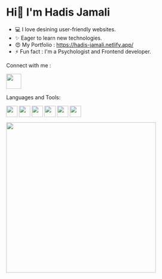       
  <h1> Hi👋 I'm Hadis Jamali</h1>
  
 - 💻 I love desining user-friendly websites.
 - ✨ Eager to learn new technologies.
 - 😍 My Portfolio : https://hadis-jamali.netlify.app/ 
 - ⚡ Fun fact : I'm a Psychologist and Frontend developer.

  Connect with me :

<a href="https://www.linkedin.com/in/hadisjamali/" target="blank"><img align="center" src="https://github.com/Hadis-jamali/Hadis-jamali/assets/132214893/1947be52-236b-4a25-9882-3b65d1ebca9b" height="40" /></a>

 Languages and Tools:

 <a href="#" target="blank"><img align="center" src="https://github.com/Hadis-jamali/Hadis-jamali/assets/132214893/300e6e0c-e91c-44a0-9d7f-3ad32d609132" height="30" /></a>
<a href="#" target="blank"><img align="center" src="https://github.com/Hadis-jamali/Hadis-jamali/assets/132214893/d90ffc5b-7406-4db2-a5b0-458da07271e5" height="30" /></a>
<a href="#" target="blank"><img align="center" src="https://github.com/Hadis-jamali/Hadis-jamali/assets/132214893/e5f980fe-8b01-4668-b23d-85d40c2002e7" height="30" /></a>
<a href="#" target="blank"><img align="center" src="https://github.com/Hadis-jamali/Hadis-jamali/assets/132214893/db32ced9-a59b-4562-8baf-906c55fa7b06" height="30" /></a>
<a href="#" target="blank"><img align="center" src="https://github.com/Hadis-jamali/Hadis-jamali/assets/132214893/3d490f1b-5606-43ed-9365-62b2d7d1bcc8" height="30" /></a>
<a href="#" target="blank"><img align="center" src="https://github.com/Hadis-jamali/Hadis-jamali/assets/132214893/1104dc2d-0489-4b5b-a169-fa3afcb7d834" height="30" /></a>

<img src="https://github-readme-stats.vercel.app/api?username=Hadis-jamali&show_icons=true&theme=algolia" width="400">
<img src="https://komarev.com/ghpvc/?username=Hadis-jamali&style=flat-square&color=blue" alt=""/>







